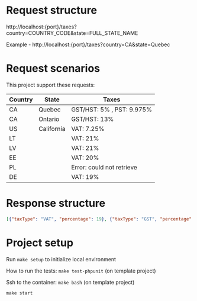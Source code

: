 # Request structure

http://localhost:{port}/taxes?country=COUNTRY_CODE&state=FULL_STATE_NAME

Example - http://localhost:{port}/taxes?country=CA&state=Quebec

# Request scenarios

This project support these requests:

| Country   | State      | Taxes                     |
|-----------|------------|---------------------------|
| CA        | Quebec     | GST/HST: 5% , PST: 9.975% |
 | CA        | Ontario    | GST/HST: 13%              |
| US        | California | VAT: 7.25%                |
| LT        |            | VAT: 21%                  |
| LV        |            | VAT: 21%                  |
| EE        |            | VAT: 20%                  |
| PL        |            | Error: could not retrieve |
| DE        |            | VAT: 19%                  |


# Response structure

```json
[{"taxType": "VAT", "percentage": 19}, {"taxType": "GST", "percentage": 6}]
```

# Project setup

Run `make setup` to initialize local environment

How to run the tests: `make test-phpunit` (on template project)

Ssh to the container: `make bash` (on template project)

`make start`
